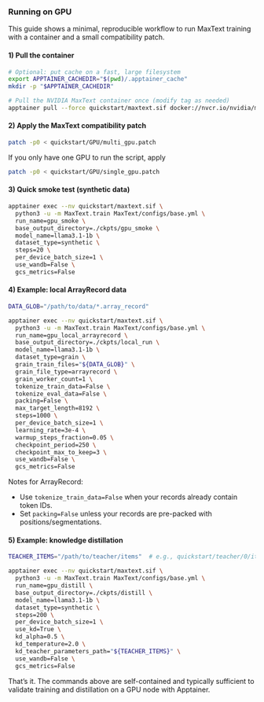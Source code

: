 ### Running on GPU

This guide shows a minimal, reproducible workflow to run MaxText training with a container and a small compatibility patch.

#### 1) Pull the container
```bash
# Optional: put cache on a fast, large filesystem
export APPTAINER_CACHEDIR="$(pwd)/.apptainer_cache"
mkdir -p "$APPTAINER_CACHEDIR"

# Pull the NVIDIA MaxText container once (modify tag as needed)
apptainer pull --force quickstart/maxtext.sif docker://nvcr.io/nvidia/maxtext:24.09
```

#### 2) Apply the MaxText compatibility patch
```bash
patch -p0 < quickstart/GPU/multi_gpu.patch
```
If you only have one GPU to run the script, apply
```bash
patch -p0 < quickstart/GPU/single_gpu.patch
```

#### 3) Quick smoke test (synthetic data)
```bash
apptainer exec --nv quickstart/maxtext.sif \
  python3 -u -m MaxText.train MaxText/configs/base.yml \
  run_name=gpu_smoke \
  base_output_directory=./ckpts/gpu_smoke \
  model_name=llama3.1-1b \
  dataset_type=synthetic \
  steps=20 \
  per_device_batch_size=1 \
  use_wandb=False \
  gcs_metrics=False
```

#### 4) Example: local ArrayRecord data
```bash
DATA_GLOB="/path/to/data/*.array_record"

apptainer exec --nv quickstart/maxtext.sif \
  python3 -u -m MaxText.train MaxText/configs/base.yml \
  run_name=gpu_local_arrayrecord \
  base_output_directory=./ckpts/local_run \
  model_name=llama3.1-1b \
  dataset_type=grain \
  grain_train_files="${DATA_GLOB}" \
  grain_file_type=arrayrecord \
  grain_worker_count=1 \
  tokenize_train_data=False \
  tokenize_eval_data=False \
  packing=False \
  max_target_length=8192 \
  steps=1000 \
  per_device_batch_size=1 \
  learning_rate=3e-4 \
  warmup_steps_fraction=0.05 \
  checkpoint_period=250 \
  checkpoint_max_to_keep=3 \
  use_wandb=False \
  gcs_metrics=False
```

Notes for ArrayRecord:
- Use `tokenize_train_data=False` when your records already contain token IDs.
- Set `packing=False` unless your records are pre-packed with positions/segmentations.

#### 5) Example: knowledge distillation
```bash
TEACHER_ITEMS="/path/to/teacher/items"  # e.g., quickstart/teacher/0/items

apptainer exec --nv quickstart/maxtext.sif \
  python3 -u -m MaxText.train MaxText/configs/base.yml \
  run_name=gpu_distill \
  base_output_directory=./ckpts/distill \
  model_name=llama3.1-1b \
  dataset_type=synthetic \
  steps=200 \
  per_device_batch_size=1 \
  use_kd=True \
  kd_alpha=0.5 \
  kd_temperature=2.0 \
  kd_teacher_parameters_path="${TEACHER_ITEMS}" \
  use_wandb=False \
  gcs_metrics=False
```

That’s it. The commands above are self-contained and typically sufficient to validate training and distillation on a GPU node with Apptainer.